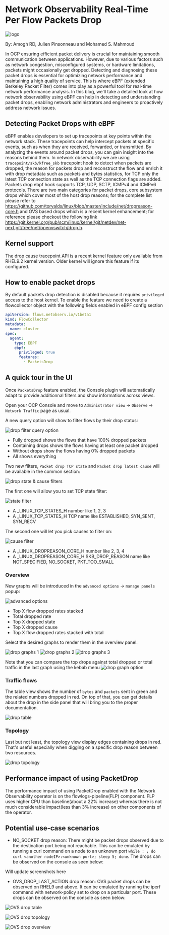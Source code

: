 # Network Observability Real-Time Per Flow Packets Drop

![logo](./images/packets_drop_logo.png)

By: Amogh RD, Julien Pinsonneau and Mohamed S. Mahmoud

In OCP ensuring efficient packet delivery is crucial for maintaining smooth
communication between applications. However, due to various factors such
as network congestion, misconfigured systems, or hardware limitations,
packets might occasionally get dropped. Detecting and diagnosing these
packet drops is essential for optimizing network performance and
maintaining a high quality of service.
This is where eBPF (extended Berkeley Packet Filter) comes into play
as a powerful tool for real-time network performance analysis.
In this blog, we'll take a detailed look at how network observability
using eBPF can help in detecting and understanding packet drops,
enabling network administrators and engineers to proactively
address network issues.

## Detecting Packet Drops with eBPF

eBPF enables developers to set up tracepoints at key points within the network
stack. These tracepoints can help intercept packets at specific events,
such as when they are received, forwarded, or transmitted.
By analyzing the events around packet drops, you can gain insight into the
reasons behind them.
In network observability we are using `tracepoint/skb/kfree_skb` tracepoint hook
to detect when packets are dropped, the reason for packets drop and reconstruct
the flow and enrich it with drop metadata such as packets and bytes statistics,
for TCP only the latest TCP connection state as well as the TCP connection flags
are added.
Packets drop ebpf hook supports TCP, UDP, SCTP, ICMPv4 and ICMPv6 protocols.
There are two main categories for packet drops, core subsystem drops which cover
most of the host drop reasons; for the complete list please refer to
https://github.com/torvalds/linux/blob/master/include/net/dropreason-core.h
and OVS based drops which is a recent kernel enhancement; for reference please 
checkout the following link
https://git.kernel.org/pub/scm/linux/kernel/git/netdev/net-next.git/tree/net/openvswitch/drop.h.

## Kernel support

The drop cause tracepoint API is a recent kernel feature only available from RHEL9.2 
kernel version. Older kernel will ignore this feature if its configured.

## How to enable packet drops

By default packets drop detection is disabled because it requires
`privileged` access to the host kernel. To enable the feature we need 
to create a flowcollector object with the following fields enabled in eBPF config
section

```yaml
apiVersion: flows.netobserv.io/v1beta1
kind: FlowCollector
metadata:
  name: cluster
spec:
  agent:
    type: EBPF
    ebpf:
      privileged: true
      features:
        - PacketsDrop
```

## A quick tour in the UI

Once `PacketsDrop` feature enabled, the Console plugin will automatically adapt to provide
additionnal filters and show informations across views.

Open your OCP Console and move to 
`Administrator view` -> `Observe` -> `Network Traffic` page as usual.

A new query option will show to filter flows by their drop status:

![drop filter query option](./images/drop_filter_query_option.png)
- Fully dropped shows the flows that have 100% dropped packets
- Containing drops shows the flows having at least one packet dropped
- Without drops show the flows having 0% dropped packets
- All shows everything

Two new filters, `Packet drop TCP state` and `Packet drop latest cause` will be available 
in the common section:

![drop state & cause filters](./images/drop_state_cause_filters.png)

The first one will allow you to set TCP state filter:

![state filter](./images/state_filter.png)

- A _LINUX_TCP_STATES_H number like 1, 2, 3
- A _LINUX_TCP_STATES_H TCP name like ESTABLISHED, SYN_SENT, SYN_RECV

The second one will let you pick causes to filter on:

![cause filter](./images/cause_filter.png)

- A _LINUX_DROPREASON_CORE_H number like 2, 3, 4
- A _LINUX_DROPREASON_CORE_H SKB_DROP_REASON name like NOT_SPECIFIED, 
NO_SOCKET, PKT_TOO_SMALL

### Overview
New graphs will be introduced in the `advanced options` -> `manage panels` popup:

![advanced options](./images/advanced_options.png)

- Top X flow dropped rates stacked
- Total dropped rate
- Top X dropped state
- Top X dropped cause
- Top X flow dropped rates stacked with total

Select the desired graphs to render them in the overview panel:

![drop graphs 1](./images/drop_graphs1.png)
![drop graphs 2](./images/drop_graphs2.png)
![drop graphs 3](./images/drop_graphs3.png)

Note that you can compare the top drops against total dropped or total traffic in the 
last graph using the kebab menu
![drop graph option](./images/drop_graph_options.png)

### Traffic flows
The table view shows the number of `bytes` and `packets` sent in green and the related numbers
dropped in red. On top of that, you can get details about the drop in the side panel that will
bring you to the proper documentation.

![drop table](./images/drop_table.png)

### Topology
Last but not least, the topology view display edges containing drops in red. That's useful 
especially when digging on a specific drop reason between two resources.

![drop topology](./images/drop_topology.png)

## Performance impact of using PacketDrop
The performance impact of using PacketDrop enabled with the Network Observability operator
is on the flowlogs-pipeline(FLP) component. FLP uses higher CPU than baseline(about a 22% increase) whereas there is not much considerable impact(less than 3% increase) on other components of the operator.

## Potential use-case scenarios
- NO_SOCKET drop reason: There might be packet drops observed due to the destination port being not reachable. This can be emulated by running a curl command on a node to an unknown port `while : ; do curl <another nodeIP>:<unknown port>; sleep 5; done`.
The drops can be observed on the console as seen below:

Will update screenshots here

- OVS_DROP_LAST_ACTION drop reason: OVS packet drops can be observed on RHEL9 and above. It
can be emulated by running the iperf command with network-policy set to drop on a particular port. These drops can be observed on the console as seen below:

![OVS drop table](./images/OVS_table.png)

![OVS drop topology](./images/OVS_topology.png)

![OVS drop overview](./images/OVS_overview.png)